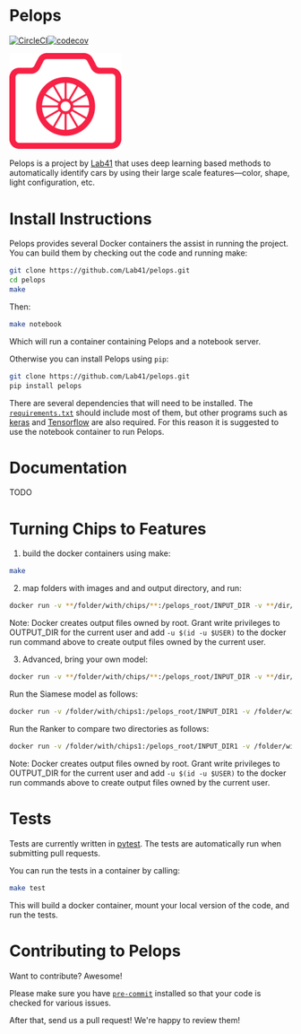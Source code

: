 # Pelops

[![CircleCI](https://circleci.com/gh/Lab41/pelops.svg?style=svg)](https://circleci.com/gh/Lab41/pelops)[![codecov](https://codecov.io/gh/Lab41/pelops/branch/master/graph/badge.svg)](https://codecov.io/gh/Lab41/pelops)

<!-- Need to set width, which can't be done with MarkDown on Github -->
<img src="/misc/pelops.png" alt="Pelops Logo" width="200"/>

Pelops is a project by [Lab41](http://www.lab41.org/) that uses deep learning
based methods to automatically identify cars by using their large scale
features—color, shape, light configuration, etc.

# Install Instructions

Pelops provides several Docker containers the assist in running the project.
You can build them by checking out the code and running make:

```bash
git clone https://github.com/Lab41/pelops.git
cd pelops
make
```

Then:

```bash
make notebook
```

Which will run a container containing Pelops and a notebook server.

Otherwise you can install Pelops using `pip`:

```bash
git clone https://github.com/Lab41/pelops.git
pip install pelops
```

There are several dependencies that will need to be installed. The
[`requirements.txt`](requirements.txt) should include most of them, but other
programs such as [keras](https://keras.io/) and
[Tensorflow](https://www.tensorflow.org/) are also required. For this reason
it is suggested to use the notebook container to run Pelops.

# Documentation
TODO

# Turning Chips to Features

1. build the docker containers using make:

```bash
make
```

2. map folders with images and and output directory, and run:

```bash
docker run -v **/folder/with/chips/**:/pelops_root/INPUT_DIR -v **/dir/for/output/**:/pelops_root/OUTPUT_DIR l41-pelops-i2v
```

Note: Docker creates output files owned by root. Grant write privileges to OUTPUT_DIR for the current user and add `-u $(id -u $USER)` to the docker run command above to create output files owned by the current user.

3. Advanced, bring your own model:

```bash
docker run -v **/folder/with/chips/**:/pelops_root/INPUT_DIR -v **/dir/for/output/**:/pelops_root/OUTPUT_DIR -v **/folder/with/model_files/**:/pelops_root/MODEL_DIR -e MODEL='/pelops_root/**MODELFILENAME**' -e WEIGHTS='/pelops_root/**WEIGHTSFILENAME**' -e LAYER='**layernameToUseAsOutput**' l41-pelops-i2v
```

Run the Siamese model as follows:

```bash
docker run -v /folder/with/chips1:/pelops_root/INPUT_DIR1 -v /folder/with/chips2:/pelops_root/INPUT_DIR2 -v /dir/for/output:/pelops_root/OUTPUT_DIR -v /folder/with/saved/model:/pelops_root/MODEL_DIR -e WEIGHTS='/pelops_root/MODEL_DIR/model_name.weights.hdf5' -e MODEL='/pelops_root/MODEL_DIR/model_name.model.json' -e VECTORS='/pelops_root/INPUT_DIR1/vectors.json' l41-pelops-siamese
```

Run the Ranker to compare two directories as follows:

```bash
docker run -v /folder/with/chips1:/pelops_root/INPUT_DIR1 -v /folder/with/chips2:/pelops_root/INPUT_DIR2 -v /dir/for/output:/pelops_root/OUTPUT_DIR -v /folder/with/saved/model:/pelops_root/MODEL_DIR -e WEIGHTS='/pelops_root/MODEL_DIR/model_name.weights.hdf5' -e MODEL='/pelops_root/MODEL_DIR/model_name.model.json' -e VECTORS='/pelops_root/INPUT_DIR1/vectors.json' l41-pelops-ranker
```

Note: Docker creates output files owned by root. Grant write privileges to OUTPUT_DIR for the current user and add `-u $(id -u $USER)` to the docker run commands above to create output files owned by the current user.

# Tests

Tests are currently written in [pytest](https://docs.pytest.org/en/latest/). The tests are automatically run when submitting pull requests.

You can run the tests in a container by calling:

```bash
make test
```

This will build a docker container, mount your local version of the code, and
run the tests.

# Contributing to Pelops

Want to contribute?  Awesome!

Please make sure you have [`pre-commit`](http://pre-commit.com/) installed so
that your code is checked for various issues.

After that, send us a pull request! We're happy to review them!
